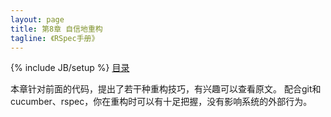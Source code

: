 ```yaml
---
layout: page
title: 第8章 自信地重构
tagline: 《RSpec手册》
---
```

{% include JB/setup %}
[目录](/the-rspec-book)

本章针对前面的代码，提出了若干种重构技巧，有兴趣可以查看原文。
配合git和cucumber、rspec，你在重构时可以有十足把握，没有影响系统的外部行为。